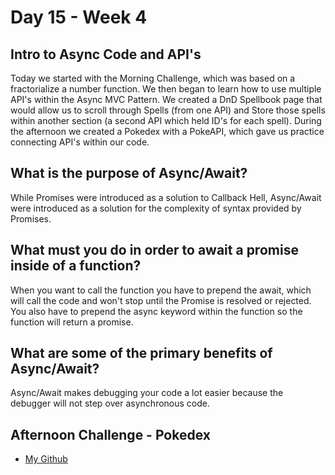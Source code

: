 # Day 15 - Week 4
## Intro to Async Code and API's
Today we started with the Morning Challenge, which was based on a fractorialize a number function. We then began to learn how to use multiple API's within the Async MVC Pattern. We created a DnD Spellbook page that would allow us to scroll through Spells (from one API) and Store those spells within another section (a second API which held ID's for each spell). During the afternoon we created a Pokedex with a PokeAPI, which gave us practice connecting API's within our code. 
## What is the purpose of Async/Await?
While Promises were introduced as a solution to Callback Hell, Async/Await were introduced as a solution for the complexity of syntax provided by Promises. 
## What must you do in order to await a promise inside of a function?
When you want to call the function you have to prepend the await, which will call the code and won't stop until the Promise is resolved or rejected. You also have to prepend the async keyword within the function so the function will return a promise.
## What are some of the primary benefits of Async/Await?
Async/Await makes debugging your code a lot easier because the debugger will not step over asynchronous code.
## Afternoon Challenge - Pokedex
- [My Github](https://github.com/JonesyJava/pokedex.git)